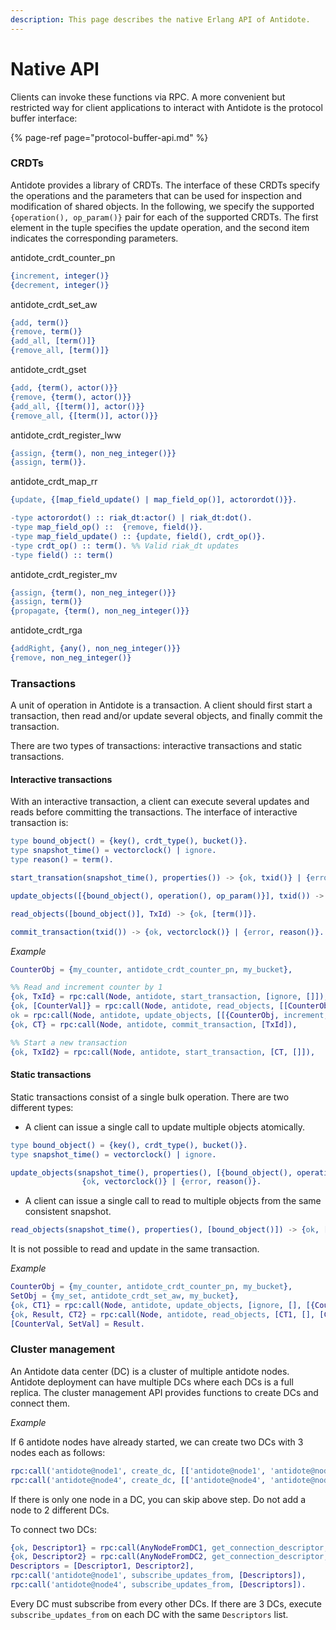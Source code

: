 ```yaml
---
description: This page describes the native Erlang API of Antidote.
---
```


# Native API

Clients can invoke these functions via RPC. A more convenient but restricted way for client applications to interact with Antidote is the protocol buffer interface:

{% page-ref page="protocol-buffer-api.md" %}

### CRDTs <a id="crdts"></a>

Antidote provides a library of CRDTs. The interface of these CRDTs specify the operations and the parameters that can be used for inspection and modification of shared objects. In the following, we specify the supported `{operation(), op_param()}` pair for each of the supported CRDTs. The first element in the tuple specifies the update operation, and the second item indicates the corresponding parameters.

antidote\_crdt\_counter\_pn

```erlang
{increment, integer()}
{decrement, integer()}
```

antidote\_crdt\_set\_aw

```erlang
{add, term()}
{remove, term()}
{add_all, [term()]}
{remove_all, [term()]}
```

antidote\_crdt\_gset

```erlang
{add, {term(), actor()}}
{remove, {term(), actor()}}
{add_all, {[term()], actor()}}
{remove_all, {[term()], actor()}}
```

antidote\_crdt\_register\_lww

```erlang
{assign, {term(), non_neg_integer()}}
{assign, term()}.
```

antidote\_crdt\_map\_rr

```erlang
{update, {[map_field_update() | map_field_op()], actorordot()}}.

-type actorordot() :: riak_dt:actor() | riak_dt:dot().
-type map_field_op() ::  {remove, field()}.
-type map_field_update() :: {update, field(), crdt_op()}.
-type crdt_op() :: term(). %% Valid riak_dt updates
-type field() :: term()
```

antidote\_crdt\_register\_mv

```erlang
{assign, {term(), non_neg_integer()}}
{assign, term()}
{propagate, {term(), non_neg_integer()}}
```

antidote\_crdt\_rga

```erlang
{addRight, {any(), non_neg_integer()}}
{remove, non_neg_integer()}
```

### Transactions <a id="transactions"></a>

A unit of operation in Antidote is a transaction. A client should first start a transaction, then read and/or update several objects, and finally commit the transaction.

There are two types of transactions: interactive transactions and static transactions.

#### Interactive transactions

With an interactive transaction, a client can execute several updates and reads before committing the transactions. The interface of interactive transaction is:

```erlang
type bound_object() = {key(), crdt_type(), bucket()}.
type snapshot_time() = vectorclock() | ignore.
type reason() = term().

start_transation(snapshot_time(), properties()) -> {ok, txid()} | {error, reason()}.

update_objects([{bound_object(), operation(), op_param()}], txid()) -> ok | {error, reason()}.

read_objects([bound_object()], TxId) -> {ok, [term()]}.

commit_transaction(txid()) -> {ok, vectorclock()} | {error, reason()}.
```

_Example_

```erlang
CounterObj = {my_counter, antidote_crdt_counter_pn, my_bucket},

%% Read and increment counter by 1
{ok, TxId} = rpc:call(Node, antidote, start_transaction, [ignore, []]),
{ok, [CounterVal]} = rpc:call(Node, antidote, read_objects, [[CounterObj], TxId]),
ok = rpc:call(Node, antidote, update_objects, [[{CounterObj, increment, 1}], TxId]),
{ok, CT} = rpc:call(Node, antidote, commit_transaction, [TxId]),

%% Start a new transaction
{ok, TxId2} = rpc:call(Node, antidote, start_transaction, [CT, []]),
```

#### Static transactions <a id="static-transactions"></a>

Static transactions consist of a single bulk operation. There are two different types:

* A client can issue a single call to update multiple objects atomically.

```erlang
type bound_object() = {key(), crdt_type(), bucket()}.
type snapshot_time() = vectorclock() | ignore.

update_objects(snapshot_time(), properties(), [{bound_object(), operation(), op_param()}]) ->
                {ok, vectorclock()} | {error, reason()}.
```

* A client can issue a single call to read to multiple objects from the same consistent snapshot.

```erlang
read_objects(snapshot_time(), properties(), [bound_object()]) -> {ok, [term()], vectorclock()}.
```

 It is not possible to read and update in the same transaction.

_Example_

```erlang
CounterObj = {my_counter, antidote_crdt_counter_pn, my_bucket},
SetObj = {my_set, antidote_crdt_set_aw, my_bucket},
{ok, CT1} = rpc:call(Node, antidote, update_objects, [ignore, [], [{CounterObj, increment, 1}]]),
{ok, Result, CT2} = rpc:call(Node, antidote, read_objects, [CT1, [], [CounterObj, SetObj]]),
[CounterVal, SetVal] = Result.
```

### Cluster management <a id="cluster-management"></a>

An Antidote data center \(DC\) is a cluster of multiple antidote nodes. Antidote deployment can have multiple DCs where each DCs is a full replica. The cluster management API provides functions to create DCs and connect them.

_Example_

If 6 antidote nodes have already started, we can create two DCs with 3 nodes each as follows:

```erlang
rpc:call('antidote@node1', create_dc, [['antidote@node1', 'antidote@node2', 'antidote@node3']]),
rpc:call('antidote@node4', create_dc, [['antidote@node4', 'antidote@node5', 'antidote@node6']]).
```

If there is only one node in a DC, you can skip above step. Do not add a node to 2 different DCs.

To connect two DCs:

```erlang
{ok, Descriptor1} = rpc:call(AnyNodeFromDC1, get_connection_descriptor, []),
{ok, Descriptor2} = rpc:call(AnyNodeFromDC2, get_connection_descriptor, []),
Descriptors = [Descriptor1, Descriptor2],
rpc:call('antidote@node1', subscribe_updates_from, [Descriptors]),
rpc:call('antidote@node4', subscribe_updates_from, [Descriptors]).
```

 Every DC must subscribe from every other DCs. If there are 3 DCs, execute `subscribe_updates_from` on each DC with the same `Descriptors` list.

